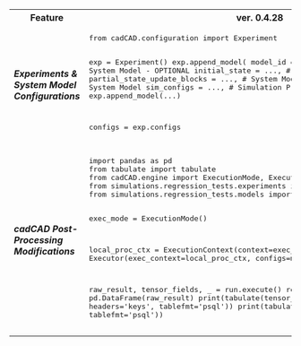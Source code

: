 <table>
    <tr>
        <th>
            Feature
        </th>
        <th>
            ver. 0.4.28
        </th>
        <th>
            ver. 0.4.23
        </th>
    </tr>
    <tr>
        <td>
           <h5>
                Experiments & System Model Configurations
            </h5>
        </td>
        <td>
<pre lang="python">
from cadCAD.configuration import Experiment

exp = Experiment()
exp.append_model(
    model_id = 'sys_model_1', # System Model - OPTIONAL
    initial_state = ..., # System Model
    partial_state_update_blocks = ..., # System Model
    policy_ops = ..., # System Model
    sim_configs = ..., # Simulation Properties
)
exp.append_model(...)

configs = exp.configs
</pre>
        </td>
        <td>
<pre lang="python">
from cadCAD import configs
from cadCAD.configuration import Experiment
exp = Experiment()
exp.append_configs(...)       
</pre>
        </td>
</tr>
 <tr>
        <td>
           <h5>
                cadCAD Post-Processing Modifications
           </h5>
        </td>
        <td>
            <pre lang="python">
import pandas as pd
from tabulate import tabulate
from cadCAD.engine import ExecutionMode, ExecutionContext, Executor
from simulations.regression_tests.experiments import multi_exp
from simulations.regression_tests.models import config_multi_1, config_multi_2

exec_mode = ExecutionMode()

local_proc_ctx = ExecutionContext(context=exec_mode.local_mode)
run = Executor(exec_context=local_proc_ctx, configs=multi_exp.configs)

raw_result, tensor_fields, _ = run.execute()
result = pd.DataFrame(raw_result)
print(tabulate(tensor_fields[0], headers='keys', tablefmt='psql'))
print(tabulate(result, headers='keys', tablefmt='psql'))
</pre>
        </td>
        <td>
         <pre lang="python">
import pandas as pd
from tabulate import tabulate
from cadCAD.engine import ExecutionMode, ExecutionContext, Executor
import system_model_A, system_model_B

from cadCAD import configs
exec_mode = ExecutionMode()

local_ctx = ExecutionContext(context=exec_mode.local_mode)
simulation = Executor(exec_context=local_ctx, configs=configs)
raw_result, sys_model, _ = simulation.execute()
result = pd.DataFrame(raw_result)
print(tabulate(result, headers='keys', tablefmt='psql'))           
   </pre>
        </td>
   </tr>
</table>
